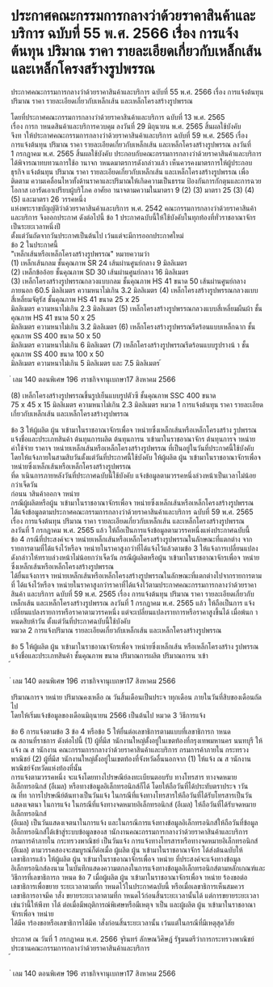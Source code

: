 
# ประกาศคณะกรรมการกลางว่าด้วยราคาสินค้าและบริการ ฉบับที่ 55 พ.ศ. 2566 เรื่อง การแจ้งต้นทุน ปริมาณ ราคา รายละเอียดเกี่ยวกับเหล็กเส้น และเหล็กโครงสร้างรูปพรรณ
      
      

      
      

ประกาศคณะกรรมการกลางว่าด้วยราคาสินค้าและบริการ 
ฉบับที่  55  พ.ศ.  2566 
เรื่อง  การแจ้งต้นทุน  ปริมาณ  ราคา  รายละเอียดเกี่ยวกับเหล็กเส้น 
และเหล็กโครงสร้างรูปพรรณ 
 
 
โดยที่ประกาศคณะกรรมการกลางว่าด้วยราคาสินค้าและบริการ  ฉบับที่  13  พ.ศ.  2565   
เรื่อง  การก าหนดสินค้าและบริการควบคุม  ลงวันที่  29  มิถุนายน  พ.ศ.  2565  สิ้นผลใช้บังคับ   
จึงท าให้ประกาศคณะกรรมการกลางว่าด้วยราคาสินค้าและบริการ  ฉบับที่  59  พ.ศ.  2565  เรื่อง   
การแจ้งต้นทุน  ปริมาณ  ราคา  รายละเอียดเกี่ยวกับเหล็กเส้น  และเหล็กโครงสร้างรูปพรรณ  ลงวันที่   
1  กรกฎาคม  พ.ศ.  2565  สิ้นผลใช้บังคับ  ประกอบกับคณะกรรมการกลางว่าด้วยราคาสินค้าและบริการ   
ได้พิจารณาทบทวนการใช้อ านาจก าหนดมาตรการดังกล่าวแล้ว  เห็นควรคงมาตรการให้ผู้ประกอบธุรกิจ 
แจ้งต้นทุน  ปริมาณ  ราคา  รายละเอียดเกี่ยวกับเหล็กเส้น  และเหล็กโครงสร้างรูปพรรณ  เพื่อติดตาม 
ความเคลื่อนไหวทั้งด้านราคาและปริมาณให้เกิดความเป็นธรรม  ป้องกันการกักตุนและการฉวยโอกาส 
เอารัดเอาเปรียบผู้บริโภค 
อาศัยอ านาจตามความในมาตรา  9  (2)  (3)  มาตรา  25  (3)  (4)  (5)  และมาตรา  26  วรรคหนึ่ง   
แห่งพระราชบัญญัติว่าด้วยราคาสินค้าและบริการ  พ.ศ.  2542  คณะกรรมการกลางว่าด้วยราคาสินค้า
และบริการ  จึงออกประกาศ  ดังต่อไปนี้ 
ข้อ 1 ประกาศฉบับนี้ให้ใช้บังคับในทุกท้องที่ทั่วราชอาณาจักรเป็นระยะเวลาหนึ่งปี   
ตั้งแต่วันถัดจากวันประกาศเป็นต้นไป  เว้นแต่จะมีการออกประกาศใหม่   
ข้อ 2 ในประกาศนี้   
"เหล็กเส้นหรือเหล็กโครงสร้างรูปพรรณ"  หมายความว่า   
(1) เหล็กเส้นกลม  ชั้นคุณภาพ  SR  24  เส้นผ่านศูนย์กลาง  9  มิลลิเมตร   
(2) เหล็กข้ออ้อย  ชั้นคุณภาพ  SD  30  เส้นผ่านศูนย์กลาง  16  มิลลิเมตร   
(3) เหล็กโครงสร้างรูปพรรณกลวงแบบกลม  ชั้นคุณภาพ  HS  41  ขนาด  50  เส้นผ่านศูนย์กลาง 
ภายนอก  60.5  มิลลิเมตร  ความหนาไม่เกิน  3.2  มิลลิเมตร 
(4) เหล็กโครงสร้างรูปพรรณกลวงแบบสี่เหลี่ยมจัตุรัส  ชั้นคุณภาพ  HS  41  ขนาด  25 x 25  
มิลลิเมตร  ความหนาไม่เกิน  2.3  มิลลิเมตร 
(5) เหล็กโครงสร้างรูปพรรณกลวงแบบสี่เหลี่ยมผืนผ้า  ชั้นคุณภาพ  HS  41  ขนาด  50 x 25  
มิลลิเมตร  ความหนาไม่เกิน  3.2  มิลลิเมตร 
(6) เหล็กโครงสร้างรูปพรรณรีดร้อนแบบเหล็กฉาก  ชั้นคุณภาพ  SS  400  ขนาด  50 x 50  
มิลลิเมตร  ความหนาไม่เกิน  6  มิลลิเมตร 
(7) เหล็กโครงสร้างรูปพรรณรีดร้อนแบบรูปรางน้ า  ชั้นคุณภาพ  SS  400  ขนาด  100 x 50  
มิลลิเมตร  ความหนาไม่เกิน  5  มิลลิเมตร  และ  7.5  มิลลิเมตร 
้
 
่
เลม   140   ตอนพิเศษ   196    งราชกิจจานุเบกษา17   สิงหาคม   2566

(8) เหล็กโครงสร้างรูปพรรณขึ้นรูปเย็นแบบรูปตัวซี  ชั้นคุณภาพ  SSC  400  ขนาด   
75 x 45 x 15  มิลลิเมตร  ความหนาไม่เกิน  2.3  มิลลิเมตร 
หมวด  1 
การแจ้งต้นทุน  ราคา  รายละเอียดเกี่ยวกับเหล็กเส้น  และเหล็กโครงสร้างรูปพรรณ 
 
 
ข้อ 3 ให้ผู้ผลิต  ผู้น าเข้ามาในราชอาณาจักรเพื่อจ าหน่ายซึ่งเหล็กเส้นหรือเหล็กโครงสร้าง 
รูปพรรณ  แจ้งชื่อและประเภทสินค้า  ต้นทุนการผลิต  ต้นทุนการน าเข้ามาในราชอาณาจักร  ต้นทุนการจ าหน่าย   
ค่าใช้จ่าย  ราคาจ าหน่ายเหล็กเส้นหรือเหล็กโครงสร้างรูปพรรณ  ที่เป็นอยู่ในวันที่ประกาศนี้ใช้บังคับ   
โดยให้แจ้งภายในสามสิบวันตั้งแต่วันที่ประกาศนี้ใช้บังคับ 
ให้ผู้ผลิต  ผู้น าเข้ามาในราชอาณาจักรเพื่อจ าหน่ายซึ่งเหล็กเส้นหรือเหล็กโครงสร้างรูปพรรณ  
ที่ด าเนินการภายหลังวันที่ประกาศฉบับนี้ใช้บังคับ  แจ้งข้อมูลตามวรรคหนึ่งล่วงหน้าเป็นเวลาไม่น้อยกว่าเจ็ดวัน   
ก่อนน าสินค้าออกจ าหน่าย   
กรณีผู้ผลิตหรือผู้น าเข้ามาในราชอาณาจักรเพื่อจ าหน่ายซึ่งเหล็กเส้นหรือเหล็กโครงสร้างรูปพรรณ   
ได้แจ้งข้อมูลตามประกาศคณะกรรมการกลางว่าด้วยราคาสินค้าและบริการ  ฉบับที่  59  พ.ศ.  2565   
เรื่อง  การแจ้งต้นทุน  ปริมาณ  ราคา  รายละเอียดเกี่ยวกับเหล็กเส้น  และเหล็กโครงสร้างรูปพรรณ   
ลงวันที่  1  กรกฎาคม  พ.ศ.  2565  แล้ว  ให้ถือเป็นการแจ้งข้อมูลตามวรรคหนึ่งแห่งประกาศฉบับนี้   
ข้อ 4 กรณีที่ประสงค์จะจ าหน่ายเหล็กเส้นหรือเหล็กโครงสร้างรูปพรรณในลักษณะที่แตกต่าง 
จากรายการตามที่ได้แจ้งไว้หรือจ าหน่ายในราคาสูงกว่าที่ได้แจ้งไว้แล้วตามข้อ  3  ให้แจ้งการเปลี่ยนแปลง 
ดังกล่าวให้ทราบล่วงหน้าไม่น้อยกว่าเจ็ดวัน 
กรณีผู้ผลิตหรือผู้น าเข้ามาในราชอาณาจักรเพื่อจ าหน่ายซึ่งเหล็กเส้นหรือเหล็กโครงสร้างรูปพรรณ   
ได้ยื่นแจ้งการจ าหน่ายเหล็กเส้นหรือเหล็กโครงสร้างรูปพรรณในลักษณะที่แตกต่างไปจากรายการตามที่ 
ได้แจ้งไว้หรือจ าหน่ายในราคาสูงกว่าราคาที่ได้แจ้งไว้ตามประกาศคณะกรรมการกลางว่าด้วยราคาสินค้า 
และบริการ  ฉบับที่  59  พ.ศ.  2565  เรื่อง  การแจ้งต้นทุน  ปริมาณ  ราคา  รายละเอียดเกี่ยวกับ
เหล็กเส้น  และเหล็กโครงสร้างรูปพรรณ  ลงวันที่  1  กรกฎาคม  พ.ศ.  2565  แล้ว  ให้ถือเป็นการ 
แจ้งเปลี่ยนแปลงรายการหรือราคาตามวรรคหนึ่ง  แต่จะเปลี่ยนแปลงรายการหรือราคาสูงขึ้นได้ 
เมื่อพ้นก าหนดสิบห้าวัน  ตั้งแต่วันที่ประกาศฉบับนี้ใช้บังคับ   
หมวด  2 
การแจ้งปริมาณ  รายละเอียดเกี่ยวกับเหล็กเส้น  และเหล็กโครงสร้างรูปพรรณ 
 
 
ข้อ 5 ให้ผู้ผลิต  ผู้น าเข้ามาในราชอาณาจักรเพื่อจ าหน่ายซึ่งเหล็กเส้น  หรือเหล็กโครงสร้าง
รูปพรรณ  แจ้งชื่อและประเภทสินค้า  ชั้นคุณภาพ  ขนาด  ปริมาณการผลิต  ปริมาณการน าเข้า   
้
 
่
เลม   140   ตอนพิเศษ   196    งราชกิจจานุเบกษา17   สิงหาคม   2566

ปริมาณการจ าหน่าย  ปริมาณคงเหลือ  ณ  วันสิ้นเดือนเป็นประจ าทุกเดือน  ภายในวันที่สิบของเดือนถัดไป   
โดยให้เริ่มแจ้งข้อมูลของเดือนมิถุนายน  2566  เป็นต้นไป 
หมวด  3 
วิธีการแจ้ง 
 
 
ข้อ 6 การแจ้งตามข้อ  3  ข้อ  4  หรือข้อ  5  ให้ยื่นต่อเลขาธิการตามแบบที่เลขาธิการก าหนด   
ณ  สถานที่ราชการ  ดังต่อไปนี้ 
(1) ผู้ที่มีส านักงานใหญ่ตั้งอยู่ในเขตท้องที่กรุงเทพมหานคร  นนทบุรี  ให้แจ้ง  ณ  ส านักงาน 
คณะกรรมการกลางว่าด้วยราคาสินค้าและบริการ  กรมการค้าภายใน  กระทรวงพาณิชย์ 
(2) ผู้ที่มีส านักงานใหญ่ตั้งอยู่ในเขตท้องที่จังหวัดอื่นนอกจาก  (1)  ให้แจ้ง  ณ  ส านักงาน 
พาณิชย์จังหวัดแห่งท้องที่นั้น   
การแจ้งตามวรรคหนึ่ง  จะแจ้งโดยทางไปรษณีย์ลงทะเบียนตอบรับ  ทางโทรสาร  ทางจดหมาย
อิเล็กทรอนิกส์  (อีเมล)  หรือทางข้อมูลอิเล็กทรอนิกส์ก็ได้  โดยให้ถือวันที่ได้ประทับตราประจ าวัน   
ณ  ที่ท าการไปรษณีย์ต้นทางเป็นวันแจ้ง  ในกรณีที่แจ้งทางโทรสารให้ถือวันที่ได้รับโทรสารเป็นวันแสดงเจตนา 
ในการแจ้ง  ในกรณีที่แจ้งทางจดหมายอิเล็กทรอนิกส์  (อีเมล)  ให้ถือวันที่ได้รับจดหมายอิเล็กทรอนิกส์   
(อีเมล)  เป็นวันแสดงเจตนาในการแจ้ง  และในกรณีการแจ้งทางข้อมูลอิเล็กทรอนิกส์ให้ถือวันที่ข้อมูล 
อิเล็กทรอนิกส์ได้เข้าสู่ระบบข้อมูลของส านักงานคณะกรรมการกลางว่าด้วยราคาสินค้าและบริการ   
กรมการค้าภายใน  กระทรวงพาณิชย์  เป็นวันแจ้ง 
การแจ้งทางโทรสารหรือทางจดหมายอิเล็กทรอนิกส์  (อีเมล)  ตามวรรคสองจะสมบูรณ์ก็ต่อเมื่อ 
ผู้ผลิต  ผู้น าเข้ามาในราชอาณาจักร  ได้ส่งต้นฉบับให้เลขาธิการแล้ว 
ให้ผู้ผลิต  ผู้น าเข้ามาในราชอาณาจักรเพื่อจ าหน่าย  ที่ประสงค์จะแจ้งทางข้อมูลอิเล็กทรอนิกส์ลงนาม 
ในบันทึกแสดงความตกลงในการแจ้งทางข้อมูลอิเล็กทรอนิกส์ตามหลักเกณฑ์และวิธีการที่เลขาธิการก าหนด 
ข้อ 7 เมื่อผู้ผลิต  ผู้น าเข้ามาในราชอาณาจักรเพื่อจ าหน่าย  ร้องขอต่อเลขาธิการเพื่อขยาย 
ระยะเวลาตามที่ก าหนดไว้ในประกาศฉบับนี้  หรือเมื่อเลขาธิการเห็นสมควร  เลขาธิการอาจมีค าสั่ง 
ขยายระยะเวลาตามที่ก าหนดไว้ก่อนสิ้นระยะเวลานั้นได้  แต่การขยายระยะเวลาเช่นว่านี้ให้พึงท าได้ 
ต่อเมื่อมีพฤติการณ์พิเศษหรือมีเหตุจ าเป็น  และผู้ผลิต  ผู้น าเข้ามาในราชอาณาจักรเพื่อจ าหน่าย   
ได้มีค าร้องขอหรือเลขาธิการได้มีค าสั่งก่อนสิ้นระยะเวลานั้น  เว้นแต่ในกรณีที่มีเหตุสุดวิสัย 
 
ประกาศ  ณ  วันที่  1  กรกฎาคม  พ.ศ.  2566 
จุรินทร์  ลักษณวิศิษฏ์ 
รัฐมนตรีว่าการกระทรวงพาณิชย์ 
ประธานคณะกรรมการกลางว่าด้วยราคาสินค้าและบริการ   
้
 
่
เลม   140   ตอนพิเศษ   196    งราชกิจจานุเบกษา17   สิงหาคม   2566